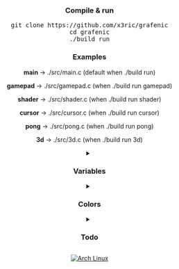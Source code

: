 <div align="center">

### Compile & run

<pre>
git clone https://github.com/x3ric/grafenic
cd grafenic
./build run
</pre>

### Examples

**main** -> ./src/main.c (default when ./build run)

**gamepad** -> ./src/gamepad.c (when ./build run gamepad)

**shader** -> ./src/shader.c (when ./build run shader)

**cursor** -> ./src/cursor.c (when ./build run cursor)

**pong** -> ./src/pong.c (when ./build run pong)

**3d** -> ./src/3d.c (when ./build run 3d)

<details>
<summary><h3>Variables</h3></summary>

**window.width:** Initial width of the window (output)

**window.height:** Initial height of the window (output)

**window.screen_width:** Current width of the screen (output)

**window.screen_height:** Current height of the screen (output)

**window.title:** Window title (input/output)

**window.samples:** Aliasing (input/output)

**window.refresh_rate:** Refresh rate (input/output)

**window.floating:** Window is floating (false by !default)

**window.fullscreen:** Window is fullscreen (true by !default)

**window.vsync:** Vertical sync enabled (true by !default)

**window.hidecursor:** Cursor visibility (true by !default)

**window.transparent:** Transparency enabled (true by !default)

**window.decorated:** Window decoration (false by !default)

**window.hided:** Window visibility (true by !default)

**window.fpslimit:** FPS limit (60 by !default)

**window.fps:** Frames per second (output)

**window.deltatime:** Delta time (output)

**mouse:** Mouse position (x, y) (output)

**mouse.scroll:** Mouse scroll (x, y) (output)

**mouse.moving:** Mouse movement (output)

**window.debug.input:** Debug input (true by !default)

**window.debug.wireframe:** Debug wireframe (true by !default)

**window.debug.fps:** Debug FPS (true by !default)

</details>

<details>
<summary><h3>Colors</h3></summary>
<table>
<tr><td><img src="https://via.placeholder.com/50x30/C8C8C8"></td><td>LIGHTGRAY (Color){ 200, 200, 200}</td></tr>
<tr><td><img src="https://via.placeholder.com/50x30/828282"></td><td>GRAY (Color){ 130, 130, 130}</td></tr>
<tr><td><img src="https://via.placeholder.com/50x30/505050"></td><td>DARKGRAY (Color){ 80, 80, 80}</td></tr>
<tr><td><img src="https://via.placeholder.com/50x30/FDF900"></td><td>YELLOW (Color){ 253, 249, 0}</td></tr>
<tr><td><img src="https://via.placeholder.com/50x30/FFCB00"></td><td>GOLD (Color){ 255, 203, 0}</td></tr>
<tr><td><img src="https://via.placeholder.com/50x30/FFA100"></td><td>ORANGE (Color){ 255, 161, 0}</td></tr>
<tr><td><img src="https://via.placeholder.com/50x30/FF6DC2"></td><td>PINK (Color){ 255, 109, 194}</td></tr>
<tr><td><img src="https://via.placeholder.com/50x30/E62937"></td><td>RED (Color){ 230, 41, 55}</td></tr>
<tr><td><img src="https://via.placeholder.com/50x30/BE2137"></td><td>MAROON (Color){ 190, 33, 55}</td></tr>
<tr><td><img src="https://via.placeholder.com/50x30/00E430"></td><td>GREEN (Color){ 0, 228, 48}</td></tr>
<tr><td><img src="https://via.placeholder.com/50x30/009E2F"></td><td>LIME (Color){ 0, 158, 47}</td></tr>
<tr><td><img src="https://via.placeholder.com/50x30/00752C"></td><td>DARKGREEN (Color){ 0, 117, 44}</td></tr>
<tr><td><img src="https://via.placeholder.com/50x30/66BFFF"></td><td>SKYBLUE (Color){ 102, 191, 255}</td></tr>
<tr><td><img src="https://via.placeholder.com/50x30/0079F1"></td><td>BLUE (Color){ 0, 121, 241}</td></tr>
<tr><td><img src="https://via.placeholder.com/50x30/0052AC"></td><td>DARKBLUE (Color){ 0, 82, 172}</td></tr>
<tr><td><img src="https://via.placeholder.com/50x30/C87AFF"></td><td>PURPLE (Color){ 200, 122, 255}</td></tr>
<tr><td><img src="https://via.placeholder.com/50x30/873CBE"></td><td>VIOLET (Color){ 135, 60, 190}</td></tr>
<tr><td><img src="https://via.placeholder.com/50x30/701F7E"></td><td>DARKPURPLE (Color){ 112, 31, 126}</td></tr>
<tr><td><img src="https://via.placeholder.com/50x30/D3B083"></td><td>BEIGE (Color){ 211, 176, 131}</td></tr>
<tr><td><img src="https://via.placeholder.com/50x30/7F6A4F"></td><td>BROWN (Color){ 127, 106, 79}</td></tr>
<tr><td><img src="https://via.placeholder.com/50x30/4C3F2F"></td><td>DARKBROWN (Color){ 76, 63, 47}</td></tr>
<tr><td><img src="https://via.placeholder.com/50x30/FFFFFF"></td><td>WHITE (Color){ 255, 255, 255}</td></tr>
<tr><td><img src="https://via.placeholder.com/50x30/000000"></td><td>BLACK (Color){ 0, 0, 0}</td></tr>
<tr><td><img src="https://via.placeholder.com/50x30/FF00FF"></td><td>MAGENTA (Color){ 255, 0, 255}</td></tr>
<tr><td></td><td>BLANK (Color){ 0, 0, 0, 0}</td></tr>
</table>
</details>

<details>
<summary><h3>Todo</h3></summary>

**Collision Detection**: Implement collision detection for 3D objects.

**3D Model Importer**: Develop functionality to import various 3D model formats.

**Cubemap**: Add support for cubemap textures for environment mapping.

**Lights & Shadows**: Implement dynamic lighting and shadow effects.

**Camera Rotation on 3D Objects**: Enable camera rotation functionality for 3D objects, such as cubes.

**Shadows**: Implement various shadow techniques like shadow mapping or shadow volumes.

**Skeletal Animations**: Implement skeletal animations for character movement and deformation.

**Geometry Culling**: Optimize rendering by excluding objects not in the camera’s view.

**Level of Detail (LOD)**: Implement LOD to adjust model detail based on distance from the camera.

**Physically-Based Rendering (PBR)**: Use PBR to simulate realistic materials with properties like albedo, roughness, and metalness.

**Normal Mapping**: Enhance surface detail by using normal maps to simulate complex textures.

**Image-Based Lighting (IBL)**: Use precomputed environment maps for realistic lighting and reflections.

**Global Illumination**: Implement techniques like radiosity or path tracing for realistic indirect lighting.

**Spherical Harmonics**: Use spherical harmonics to represent and compute complex lighting environments.

**Surface Scattering**: Simulate light scattering beneath surfaces for materials like skin and wax.

**Volumetric Rendering**: Render effects like fog, smoke, or clouds with techniques such as ray marching.

**Parallax Mapping**: Simulate depth and surface detail by adjusting texture coordinates based on viewing angles.

**Reflection**: Implement various reflection techniques such as cube maps or screen-space reflections.

**Refraction**: Simulate light bending as it passes through transparent materials.

**Diffraction**: Simulate the bending of light around edges or through small openings.

**Ambient Occlusion**: Implement ambient occlusion to add depth and realism by darkening crevices and occluded areas.

**Bindless Textures**: Use bindless texture handles to efficiently manage and access a large number of textures in shaders.

</details>

</p><a href="https://archlinux.org"><img alt="Arch Linux" src="https://img.shields.io/badge/Arch_Linux-1793D1?style=for-the-badge&logo=arch-linux&logoColor=D9E0EE&color=000000&labelColor=97A4E2"/></a><br>
